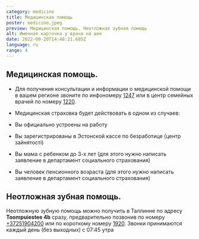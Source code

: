 ```yaml
---
category: medicine
title: Медицинская помощь
poster: medicine.jpeg
preview: Медицинская помощь. Неотложная зубная помощь
alt: Именная карточка у врача на шее
date: 2022-09-20T14:48:21.685Z
language: ru
range: 4
---
```


## Медицинская помощь.

- Для получения консультации и информации о медицинской помощи в вашем регионе
  звоните по инфономеру [1247](1247) или в центр семейных врачей по номеру
  [1220](1220).

- Медицинская страховка будет действовать в одном из случаев:

- Вы официально устроены на работу

- Вы зарегистрированы в Эстонской кассе по безработице (центр зайнятості)

- Вы мама с ребенком до 3-х лет (для этого нужно написать заявление в
  департамент социального страхования)

- Вы человек пенсионного возраста (для этого нужно написать заявление в
  департамент социального страхования)

## Неотложная зубная помощь.

Неотложную зубную помощь можно получить в Таллинне по адресу **Toompuiestee 4b**
сразу, предварительно позвонив по номеру [+37251904200](+37251904200) или по
короткому номеру [1920](1920). Звонки принимаются каждый день (без выходных) с
07:45 утра
